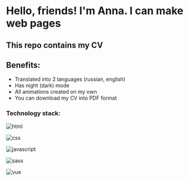 # Hello, friends! I'm Anna. I can make web pages

## This repo contains my CV

## Benefits:

- Translated into 2 languages (russian, english)
- Has night (dark) mode
- All animations created on my own
- You can download my CV into PDF format

### Technology stack:

![html](https://img.shields.io/badge/HTML-239120?style=for-the-badge&logo=html5&logoColor=white)

![css](https://img.shields.io/badge/CSS-239120?&style=for-the-badge&logo=css3&logoColor=white)

![javascript](https://img.shields.io/badge/JavaScript-F7DF1E?style=for-the-badge&logo=JavaScript&logoColor=white)

![sass](https://img.shields.io/badge/Sass-CC6699?style=for-the-badge&logo=sass&logoColor=white)

![vue](https://img.shields.io/badge/Vue.js-35495E?style=for-the-badge&logo=vue.js&logoColor=4FC08D)
